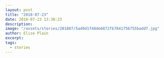 ```yaml
---
layout: post
title: "2018-07-23"
date: 2018-07-23 13:38:23
description: 
image: "/assets/stories/201807/5ad9d1f48de6872fb7841756755badd7.jpg"
author: Elise Plain
excerpt: 
tags: 
  - stories
---
```



<p></p>
